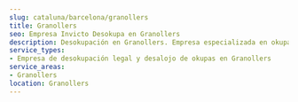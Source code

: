 ```yaml
---
slug: cataluna/barcelona/granollers
title: Granollers
seo: Empresa Invicto Desokupa en Granollers
description: Desokupación en Granollers. Empresa especializada en okupas. Mediación legal y desalojo express. Presupuesto gratuito.
service_types:
- Empresa de desokupación legal y desalojo de okupas en Granollers
service_areas:
- Granollers
location: Granollers
---
```

